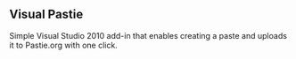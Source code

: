 ## Visual Pastie ##

Simple Visual Studio 2010 add-in that enables creating a paste and uploads it to Pastie.org with one click.